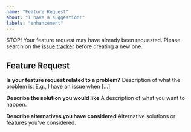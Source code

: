 ```yaml
---
name: "Feature Request"
about: "I have a suggestion!"
labels: "enhancement"
---
```


STOP! Your feature request may have already been requested. Please search on the [issue tracker](https://github.com/pointybeard/symext-extension-template/issues) before creating a new one.

## Feature Request

**Is your feature request related to a problem?**
Description of what the problem is. E.g., I have an issue when [...]

**Describe the solution you would like**
A description of what you want to happen.

**Describe alternatives you have considered**
Alternative solutions or features you've considered.

